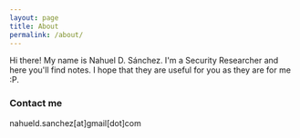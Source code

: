 ```yaml
---
layout: page
title: About
permalink: /about/
---
```


Hi there! My name is  Nahuel D. Sánchez. I'm a Security Researcher and here  you'll find notes. I hope that they are useful for you as they are for me :P.

### Contact me

nahueld.sanchez[at]gmail[dot]com
